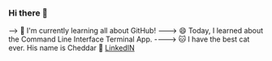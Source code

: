 ### Hi there 👋

--> 🌱 I'm currently learning all about GitHub!
---> 😄 Today, I learned about the Command Line Interface Terminal App.
----> 🐱 I have the best cat ever. His name is Cheddar 🧀 
[LinkedIN](https://www.linkedin.com/in/lewisalexia208/)
